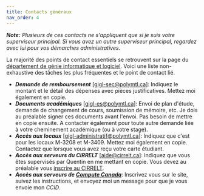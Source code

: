 ```yaml
---
title: Contacts généraux
nav_order: 4
---
```


***Note:*** *Plusieurs de ces contacts ne s'appliquent que si je suis votre superviseur principal. Si vous avez un autre superviseur principal, regardez avec lui pour vos démarches administratives.*

La majorité des points de contact essentiels se retrouvent sur la page du [département de génie informatique et logiciel](https://www.polymtl.ca/gigl/coordonn%C3%A9es-et-bottins/coordonn%C3%A9es). Voici une liste non-exhaustive des tâches les plus fréquentes et le point de contact lié.

- ***Demande de remboursement*** [<gigl-sec@polymtl.ca>]: Indiquez le montant et le détail des dépenses avec pièces justificatives. Mettez moi également en copie.
- ***Documents académiques*** [<gigl-es@polymtl.ca>]: Envoi de plan d'étude, demande de changement de cours, soumission de mémoire, etc. Je dois au préalable signer ces documents avant l'envoi. Pas besoin de mettre en copie ensuite. A contacter également pour toute autre demande liée à votre cheminement académique (ou à votre stage).
- ***Accès aux locaux*** [<gigl-administratif@polymtl.ca>]: Indiquez que c'est pour les locaux M-3208 et M-3409. Mettez moi également en copie. Contactez que lorsque vous avez reçu votre carte étudiant.
- ***Accès aux serveurs du CIRRELT*** [<aide@cirrelt.ca>]: Indiquez que vous êtes supervisés par Quentin en me mettant en copie. Vous devez au préalable vous [inscrire au CIRRELT](https://www.cirrelt.ca/default.aspx?PAGE=INSCRIPTION).
- ***Accès aux serveurs de [Compute Canada](https://ccdb.alliancecan.ca/security/login)***: Inscrivez vous sur le site, suivez les instructions, et envoyez moi un message pour que je vous envoie mon *CCID*.

